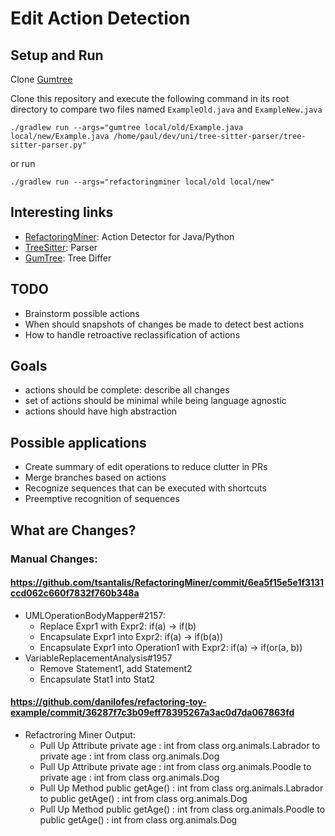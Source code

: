 # Edit Action Detection
## Setup and Run
Clone [Gumtree](https://github.com/GumTreeDiff/gumtree/tree/194393c98caa0a360c3f604786b6c552b714ef9c)

Clone this repository and execute the following command in its root directory to compare two files named `ExampleOld.java` and `ExampleNew.java`

`./gradlew run --args="gumtree local/old/Example.java local/new/Example.java /home/paul/dev/uni/tree-sitter-parser/tree-sitter-parser.py"`

or run

`./gradlew run --args="refactoringminer local/old local/new"`

## Interesting links
- [RefactoringMiner](https://github.com/tsantalis/RefactoringMiner): Action Detector for Java/Python
- [TreeSitter](https://tree-sitter.github.io/tree-sitter/): Parser
- [GumTree](https://github.com/GumTreeDiff/gumtree): Tree Differ

## TODO
- Brainstorm possible actions
- When should snapshots of changes be made to detect best actions
- How to handle retroactive reclassification of actions

## Goals
- actions should be complete: describe all changes
- set of actions should be minimal while being language agnostic
- actions should have high abstraction

## Possible applications
- Create summary of edit operations to reduce clutter in PRs
- Merge branches based on actions
- Recognize sequences that can be executed with shortcuts
- Preemptive recognition of sequences

## What are Changes?

### Manual Changes:

#### https://github.com/tsantalis/RefactoringMiner/commit/6ea5f15e5e1f3131ccd062c660f7832f760b348a
- UMLOperationBodyMapper#2157:
  - Replace Expr1 with Expr2: if(a) -> if(b)
  - Encapsulate Expr1 into Expr2: if(a) -> if(b(a))
  - Encapsulate Expr1 into Operation1 with Expr2: if(a) -> if(or(a, b))
- VariableReplacementAnalysis#1957
  - Remove Statement1, add Statement2
  - Encapsulate Stat1 into Stat2

#### https://github.com/danilofes/refactoring-toy-example/commit/36287f7c3b09eff78395267a3ac0d7da067863fd
- Refactroring Miner Output:
  - Pull Up Attribute	private age : int from class org.animals.Labrador to private age : int from class org.animals.Dog
  - Pull Up Attribute	private age : int from class org.animals.Poodle to private age : int from class org.animals.Dog
  - Pull Up Method	public getAge() : int from class org.animals.Labrador to public getAge() : int from class org.animals.Dog
  - Pull Up Method	public getAge() : int from class org.animals.Poodle to public getAge() : int from class org.animals.Dog
